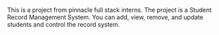 This is a project from pinnacle full stack interns. The project is a Student Record Management System. You can add, view, remove, and update students and control the record system. 
